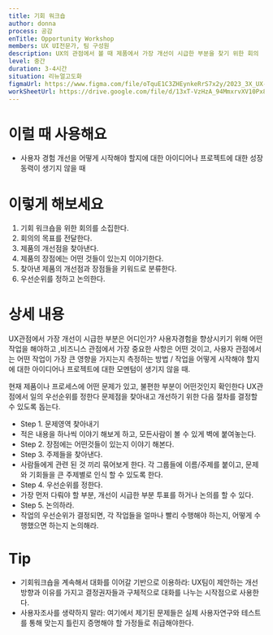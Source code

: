 ```yaml
---
title: 기회 워크숍
author: donna
process: 공감
enTitle: Opportunity Workshop
members: UX UI전문가, 팀 구성원
description: UX의 관점에서 볼 때 제품에서 가장 개선이 시급한 부분을 찾기 위한 회의
level: 중간
duration: 3-4시간
situation: 리뉴얼고도화
figmaUrl: https://www.figma.com/file/oTquE1C3ZHEynkeRrS7x2y/2023_3X_UX-Card_WorkSheet_Ver.3?node-id=11%3A86&t=S78VoafWiPUw20Ek-1
workSheetUrl: https://drive.google.com/file/d/13xT-VzHzA_94MmxrvXV10Px8tcgPsEz8/view?usp=sharing
---
```

<!-- 프로세스별 보기: 공감, 설계, 프로토타입, 테스트 -->
<!--duration은 분단위로 숫자만 적어주세요-->
<!--level: 쉬움, 중간, 어려움-->
<!--개인작업, 신규런칭, 리뉴얼고도화-->

# 이럴 때 사용해요

- 사용자 경험 개선을 어떻게 시작해야 할지에 대한 아이디어나 프로젝트에 대한 성장 동력이 생기지 않을 때

# 이렇게 해보세요

1. 기회 워크숍을 위한 회의를 소집한다.
2. 회의의 목표를 전달한다.
3. 제품의 개선점을 찾아낸다.
4. 제품의 장점에는 어떤 것들이 있는지 이야기한다.
5. 찾아낸 제품의 개선점과 장점들을 키워드로 분류한다.
6. 우선순위를 정하고 논의한다.


# 상세 내용

UX관점에서 가장 개선이 시급한 부분은 어디인가? 사용자경험을 향상시키기 위해 어떤 작업을 해야하고 ,비즈니스 관점에서 가장 중요한 사항은 어떤 것이고, 사용자 관점에서는 어떤 작업이 가장 큰 영향을 가지는지 측정하는 방법 / 작업을 어떻게 시작해야 할지에 대한 아이디어나 프로젝트에 대한 모멘텀이 생기지 않을 때.

현재 제품이나 프로세스에 어떤 문제가 있고, 불편한 부분이 어떤것인지 확인한다
UX관점에서 일의 우선순위를 정한다
문제점을 찾아내고 개선하기 위한 다음 절차를 결정할 수 있도록 돕는다.

- Step 1. 문제영역 찾아내기
- 적은 내용을 하나씩 이야기 해보게 하고, 모든사람이 볼 수 있게 벽에 붙여놓는다.
- Step 2. 장점에는 어떤것들이 있는지 이야기 해본다.
- Step 3. 주제들을 찾아낸다.
- 사람들에게 관련 된 것 끼리 묶어보게 한다. 각 그룹들에 이름/주제를 붙이고, 문제와 기회들을 큰 주제별로 인식 할 수 있도록 한다.
- Step 4. 우선순위를 정한다.
- 가장 먼저 다뤄야 할 부분, 개선이 시급한 부분 투표를 하거나 논의를 할 수 있다.
- Step 5. 논의하라.
- 작업의 우선순위가 결정되면, 각 작업들을 얼마나 빨리 수행해야 하는지, 어떻게 수행했으면 하는지 논의해라.

# Tip

- 기회워크숍을 계속해서 대화를 이어갈 기반으로 이용하라: UX팀이 제안하는 개선방향과 이유를 가지고 결정권자들과 구체적으로 대화를 나누는 시작점으로 사용한다.
- 사용자조사를 생략하지 말라: 여기에서 제기된 문제들은 실제 사용자연구와 테스트를 통해 맞는지 틀린지 증명해야 할 가정들로 취급해야한다.

<!--
<iframe width="1044" height="587" src="https://www.youtube.com/embed/eUQFtpxet1k" frameborder="0" allow="accelerometer; autoplay; encrypted-media; gyroscope; picture-in-picture" allowfullscreen></iframe>
-->
